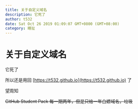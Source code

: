 ```yaml
---
title: 关于自定义域名
description: 它死了
author: t532
date: Sat Oct 26 2019 01:09:07 GMT+0800 (GMT+08:00)
category: 瞎扯
---
```


# 关于自定义域名
它死了

所以还是用回 [https://t532.github.io](https://t532.github.io) 了

望周知

~~GitHub Student Pack 每一期两年，但是只给一年白嫖域名，垃圾~~
